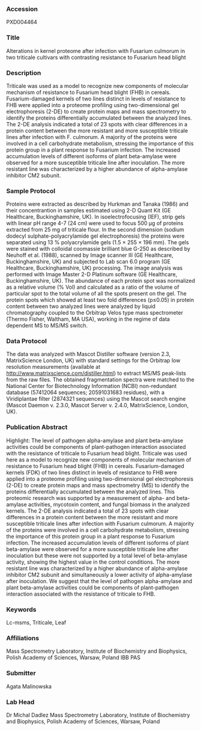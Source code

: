 ### Accession
PXD004464

### Title
Alterations in kernel proteome after infection with Fusarium culmorum in two triticale cultivars with contrasting resistance to Fusarium head blight

### Description
Triticale was used as a model to recognize new components of molecular mechanism of resistance to Fusarium head blight (FHB) in cereals. Fusarium-damaged kernels of two lines distinct in levels of resistance to FHB were applied into a proteome profiling using two-dimensional gel electrophoresis (2-DE) to create protein maps and mass spectrometry to identify the proteins differentially accumulated between the analyzed lines. The 2-DE analysis indicated a total of 23 spots with clear differences in a protein content between the more resistant and more susceptible triticale lines after infection with F. culmorum. A majority of the proteins were involved in a cell carbohydrate metabolism, stressing the importance of this protein group in a plant response to Fusarium infection. The increased accumulation levels of different isoforms of plant beta-amylase were observed for a more susceptible triticale line after inoculation. The more resistant line was characterized by a higher abundance of alpha-amylase inhibitor CM2 subunit.

### Sample Protocol
Proteins were extracted as described by Hurkman and Tanaka (1986) and their concentrantion in samples estimated using 2-D Quant Kit (GE Healthcare, Buckinghamshire, UK). In isoelectrofocusing (IEF), strip gels with linear pH range 4-7 (24 cm) were used to focus 500 μg of proteins extracted from 25 mg of triticale flour. In the second dimension (sodium dodecyl sulphate-polyacrylamide gel electrophoresis)  the proteins were separated using 13 % polyacrylamide gels (1.5 × 255 × 196 mm). The gels were stained with colloidal coomassie brilliant blue G-250 as described by Neuhoff et al. (1988), scanned by Image scanner III (GE Healthcare, Buckinghamshire, UK) and subjected to Lab scan 6.0 program (GE Healthcare, Buckinghamshire, UK) processing. The image analysis was performed with Image Master 2-D Platinum software (GE Healthcare, Buckinghamshire, UK). The abundance of each protein spot was normalized as a relative volume (% Vol) and calculated as a ratio of the volume of particular spot to the total volume of all the spots present on the gel. The protein spots which showed at least  two fold differences (p≤0.05) in protein content between two analyzed lines were analyzed by liquid chromatography coupled to the Orbitrap Velos type mass spectrometer (Thermo Fisher, Waltham, MA USA), working in the regime of data dependent MS to MS/MS switch.

### Data Protocol
The data was analyzed with Mascot Distiller software (version 2.3, MatrixScience London, UK) with standard settings for the Orbitrap low resolution measurements (available at http://www.matrixscience.com/distiller.html) to extract MS/MS peak-lists from the raw files. The obtained fragmentation spectra were matched to the National Center for Biotechnology Information (NCBI) non-redundant database (57412064 sequences; 20591031683 residues), with a Viridiplantae filter (2874321 sequences) using the Mascot search engine (Mascot Daemon v. 2.3.0, Mascot Server v. 2.4.0, MatrixScience, London, UK).

### Publication Abstract
Highlight: The level of pathogen alpha-amylase and plant beta-amylase activities could be components of plant-pathogen interaction associated with the resistance of triticale to Fusarium head blight. Triticale was used here as a model to recognize new components of molecular mechanism of resistance to Fusarium head blight (FHB) in cereals. Fusarium-damaged kernels (FDK) of two lines distinct in levels of resistance to FHB were applied into a proteome profiling using two-dimensional gel electrophoresis (2-DE) to create protein maps and mass spectrometry (MS) to identify the proteins differentially accumulated between the analyzed lines. This proteomic research was supported by a measurement of alpha- and beta-amylase activities, mycotoxin content, and fungal biomass in the analyzed kernels. The 2-DE analysis indicated a total of 23 spots with clear differences in a protein content between the more resistant and more susceptible triticale lines after infection with Fusarium culmorum. A majority of the proteins were involved in a cell carbohydrate metabolism, stressing the importance of this protein group in a plant response to Fusarium infection. The increased accumulation levels of different isoforms of plant beta-amylase were observed for a more susceptible triticale line after inoculation but these were not supported by a total level of beta-amylase activity, showing the highest value in the control conditions. The more resistant line was characterized by a higher abundance of alpha-amylase inhibitor CM2 subunit and simultaneously a lower activity of alpha-amylase after inoculation. We suggest that the level of pathogen alpha-amylase and plant beta-amylase activities could be components of plant-pathogen interaction associated with the resistance of triticale to FHB.

### Keywords
Lc-msms, Triticale, Leaf

### Affiliations
Mass Spectrometry Laboratory, Institute of Biochemistry and Biophysics, Polish Academy of Sciences, Warsaw, Poland
IBB PAS

### Submitter
Agata Malinowska

### Lab Head
Dr Michal Dadlez
Mass Spectrometry Laboratory, Institute of Biochemistry and Biophysics, Polish Academy of Sciences, Warsaw, Poland


